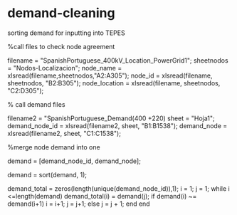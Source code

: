 # demand-cleaning
sorting demand for inputting into TEPES


%call files to check node agreement

filename = "SpanishPortuguese_400kV_Location_PowerGrid1";
sheetnodos = "Nodos-Localizacion";
node_name = xlsread(filename,sheetnodos,"A2:A305");
node_id = xlsread(filename, sheetnodos, "B2:B305");
node_location = xlsread(filename, sheetnodos, "C2:D305");

% call demand files

filename2 = "SpanishPortuguese_Demand(400 +220)
sheet = "Hoja1";
demand_node_id = xlsread(filename2, sheet, "B1:B1538");
demand_node = xlsread(filename2, sheet, "C1:C1538");

%merge node demand into one

demand = [demand_node_id, demand_node];

demand = sort(demand, 1);

demand_total = zeros(length(unique(demand_node_id)),1);
i = 1;
j = 1;
while i <=length(demand)
  demand_total(i) = demand(j);
  if demand(i) ~= demand(i+1)
    i = i+1;
    j = j+1;
  else
   j = j + 1;
  end
end
